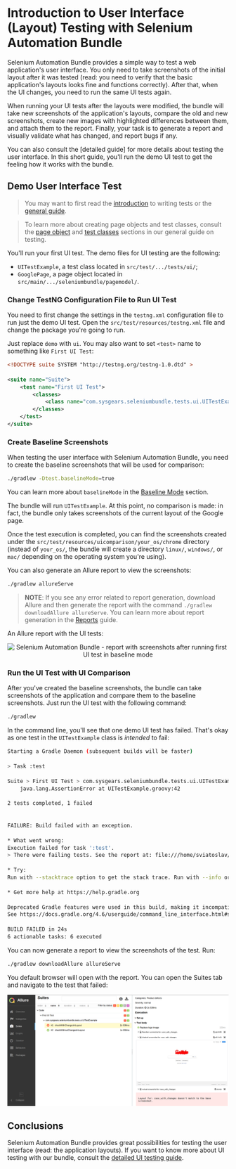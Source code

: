 # Introduction to User Interface (Layout) Testing with Selenium Automation Bundle

Selenium Automation Bundle provides a simple way to test a web application's user interface. You only need to take
screenshots of the initial layout after it was tested (read: you need to verify that the basic application's layouts
looks fine and functions correctly). After that, when the UI changes, you need to run the same UI tests again.

When running your UI tests after the layouts were modified, the bundle will take new screenshots of the application's
layouts, compare the old and new screenshots, create new images with highlighted differences between them, and attach
them to the report. Finally, your task is to generate a report and visually validate what has changed, and report bugs
if any.

You can also consult the [detailed guide] for more details about testing the user interface. In this short guide,
you'll run the demo UI test to get the feeling how it works with the bundle.

## Demo User Interface Test

> You may want to first read the [introduction] to writing tests or the [general guide].

> To learn more about creating page objects and test classes, consult the [page object] and [test classes] sections in
our general guide on testing.

You'll run your first UI test. The demo files for UI testing are the following:

* `UITestExample`, a test class located in `src/test/.../tests/ui/`;
* `GooglePage`, a page object located in `src/main/.../seleniumbundle/pagemodel/`.

### Change TestNG Configuration File to Run UI Test

You need to first change the settings in the `testng.xml` configuration file to run just the demo UI test. Open the
`src/test/resources/testng.xml` file and change the package you're going to run.

Just replace `demo` with `ui`. You may also want to set `<test>` name to something like `First UI Test`:

```xml
<!DOCTYPE suite SYSTEM "http://testng.org/testng-1.0.dtd" >

<suite name="Suite">
    <test name="First UI Test">
        <classes>
            <class name="com.sysgears.seleniumbundle.tests.ui.UITestExample"/>
        </classes>
    </test>
</suite>
```

### Create Baseline Screenshots

When testing the user interface with Selenium Automation Bundle, you need to create the baseline screenshots that will
be used for comparison:

```bash
./gradlew -Dtest.baselineMode=true
```

You can learn more about `baselineMode` in the [Baseline Mode] section.

The bundle will run `UITestExample`. At this point, no comparison is made: in fact, the bundle only takes screenshots of
the current layout of the Google page.

Once the test execution is completed, you can find the screenshots created under the `src/test/resources/uicomparison/your_os/chrome`
directory (instead of `your_os/`, the bundle will create a directory `linux/`, `windows/`, or `mac/` depending on the
operating system you're using).

You can also generate an Allure report to view the screenshots:

```bash
./gradlew allureServe
```

> **NOTE**: If you see any error related to report generation, download Allure and then generate the report with the
command `./gradlew downloadAllure allureServe`. You can learn more about report generation in the [Reports] guide.

An Allure report with the UI tests:

<p align="center">
    <img src="./images/selenium-automation-bundle-failed-demo-ui-test-baseline-mode.png"
         alt="Selenium Automation Bundle - report with screenshots after running first UI test in baseline mode" />
</p>

### Run the UI Test with UI Comparison

After you've created the baseline screenshots, the bundle can take screenshots of the application and compare them to
the baseline screenshots. Just run the UI test with the following command:

```bash
./gradlew
```

In the command line, you'll see that one demo UI test has failed. That's okay as one test in the `UITestExample` class
is _intended_ to fail:

```bash
Starting a Gradle Daemon (subsequent builds will be faster)

> Task :test

Suite > First UI Test > com.sysgears.seleniumbundle.tests.ui.UITestExample.checkWithChangesInLayout FAILED
    java.lang.AssertionError at UITestExample.groovy:42

2 tests completed, 1 failed


FAILURE: Build failed with an exception.

* What went wrong:
Execution failed for task ':test'.
> There were failing tests. See the report at: file:///home/sviatoslav/projects/selenium-automation-bundle/build/reports/tests/test/index.html

* Try:
Run with --stacktrace option to get the stack trace. Run with --info or --debug option to get more log output. Run with --scan to get full insights.

* Get more help at https://help.gradle.org

Deprecated Gradle features were used in this build, making it incompatible with Gradle 5.0.
See https://docs.gradle.org/4.6/userguide/command_line_interface.html#sec:command_line_warnings

BUILD FAILED in 24s
6 actionable tasks: 6 executed
```

You can now generate a report to view the screenshots of the test. Run:

```bash
./gradlew downloadAllure allureServe
```

You default browser will open with the report. You can open the Suites tab and navigate to the test that failed:

<p align="center">
    <img src="./images/selenium-automation-bundle-demo-ui-test-screenshots-dont-match.png"
         alt="Selenium Automation Bundle - Failed UI test, screenshots don't match" />
</p>

## Conclusions

Selenium Automation Bundle provides great possibilities for testing the user interface (read: the application layouts).
If you want to know more about UI testing with our bundle, consult the [detailed UI testing guide].

[detailed UI testing guide]: https://github.com/sysgears/selenium-automation-bundle/blob/docs/docs/fundamentals/UI%20Testing/General%20Concept%20and%20Testing%20Flow.md
[introduction]: https://github.com/sysgears/selenium-automation-bundle/blob/docs/docs/Introduction%20to%20Writing%20Tests.md
[general guide]: https://github.com/sysgears/selenium-automation-bundle/blob/docs/docs/fundamentals/Writing%20Tests.md
[page object]: https://github.com/sysgears/selenium-automation-bundle/blob/docs/docs/fundamentals/Writing%20Tests.md#creating-a-page-object
[test classes]: https://github.com/sysgears/selenium-automation-bundle/blob/docs/docs/fundamentals/Writing%20Tests.md#creating-a-test
[baseline mode]: https://github.com/sysgears/selenium-automation-bundle/blob/docs/docs/fundamentals/UI%20Testing/Baseline%20Mode.md
[reports]: https://github.com/sysgears/selenium-automation-bundle/blob/docs/docs/fundamentals/Reporting.md